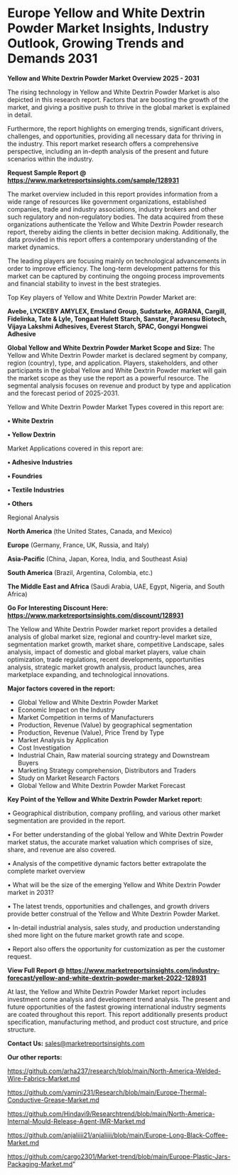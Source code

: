 # Europe Yellow and White Dextrin Powder Market Insights, Industry Outlook, Growing Trends and Demands 2031

<Strong> Yellow and White Dextrin Powder Market Overview 2025 - 2031</strong>

The rising technology in Yellow and White Dextrin Powder Market is also depicted in this research report. Factors that are boosting the growth of the market, and giving a positive push to thrive in the global market is explained in detail.

Furthermore, the report highlights on emerging trends, significant drivers, challenges, and opportunities, providing all necessary data for thriving in the industry. This report market research offers a comprehensive perspective, including an in-depth analysis of the present and future scenarios within the industry.

<strong>Request Sample Report @ <a href=https://www.marketreportsinsights.com/sample/128931>https://www.marketreportsinsights.com/sample/128931</a></strong>

The market overview included in this report provides information from a wide range of resources like government organizations, established companies, trade and industry associations, industry brokers and other such regulatory and non-regulatory bodies. The data acquired from these organizations authenticate the Yellow and White Dextrin Powder research report, thereby aiding the clients in better decision making. Additionally, the data provided in this report offers a contemporary understanding of the market dynamics.

The leading players are focusing mainly on technological advancements in order to improve efficiency. The long-term development patterns for this market can be captured by continuing the ongoing process improvements and financial stability to invest in the best strategies.

Top Key players of Yellow and White Dextrin Powder Market are:

<strong>Avebe, LYCKEBY AMYLEX, Emsland Group, Sudstarke, AGRANA, Cargill, Fidelinka, Tate & Lyle, Tongaat Hulett Starch, Sanstar, Paramesu Biotech, Vijaya Lakshmi Adhesives, Everest Starch, SPAC, Gongyi Hongwei Adhesive</strong>

<strong><b>Global Yellow and White Dextrin Powder Market Scope and Size:</b></strong>
The Yellow and White Dextrin Powder market is declared segment by company, region (country), type, and application. Players, stakeholders, and other participants in the global Yellow and White Dextrin Powder market will gain the market scope as they use the report as a powerful resource. The segmental analysis focuses on revenue and product by type and application and the forecast period of 2025-2031.

Yellow and White Dextrin Powder Market Types covered in this report are:

<strong>• White Dextrin

• Yellow Dextrin</strong>

Market Applications covered in this report are:

<strong>• Adhesive Industries

• Foundries

• Textile Industries

• Others</strong> 

Regional Analysis

<strong>North America</strong> (the United States, Canada, and Mexico)

<strong>Europe</strong> (Germany, France, UK, Russia, and Italy)

<strong>Asia-Pacific</strong> (China, Japan, Korea, India, and Southeast Asia)

<strong>South America</strong> (Brazil, Argentina, Colombia, etc.)

<strong>The Middle East and Africa</strong> (Saudi Arabia, UAE, Egypt, Nigeria, and South Africa)

<strong>Go For Interesting Discount Here: <a href=https://www.marketreportsinsights.com/discount/128931>https://www.marketreportsinsights.com/discount/128931</a></strong>

The Yellow and White Dextrin Powder market report provides a detailed analysis of global market size, regional and country-level market size, segmentation market growth, market share, competitive Landscape, sales analysis, impact of domestic and global market players, value chain optimization, trade regulations, recent developments, opportunities analysis, strategic market growth analysis, product launches, area marketplace expanding, and technological innovations.

<strong><b>Major factors covered in the report:</b></strong>
<ul>
  <li>Global Yellow and White Dextrin Powder Market </li>
  <li>Economic Impact on the Industry</li>
  <li>Market Competition in terms of Manufacturers</li>
  <li>Production, Revenue (Value) by geographical segmentation</li>
  <li>Production, Revenue (Value), Price Trend by Type</li>
  <li>Market Analysis by Application</li>
  <li>Cost Investigation</li>
  <li>Industrial Chain, Raw material sourcing strategy and Downstream Buyers</li>
  <li>Marketing Strategy comprehension, Distributors and Traders</li>
  <li>Study on Market Research Factors</li>
  <li>Global Yellow and White Dextrin Powder Market Forecast</li>
</ul>

<strong><b>Key Point of the Yellow and White Dextrin Powder Market report:</b></strong>

• Geographical distribution, company profiling, and various other market segmentation are provided in the report.

• For better understanding of the global Yellow and White Dextrin Powder market status, the accurate market valuation which comprises of size, share, and revenue are also covered.

• Analysis of the competitive dynamic factors better extrapolate the complete market overview

• What will be the size of the emerging Yellow and White Dextrin Powder market in 2031?

• The latest trends, opportunities and challenges, and growth drivers provide better construal of the Yellow and White Dextrin Powder Market.

• In-detail industrial analysis, sales study, and production understanding shed more light on the future market growth rate and scope.

• Report also offers the opportunity for customization as per the customer request.

<strong><b>View Full Report @ <a href=https://www.marketreportsinsights.com/industry-forecast/yellow-and-white-dextrin-powder-market-2022-128931>https://www.marketreportsinsights.com/industry-forecast/yellow-and-white-dextrin-powder-market-2022-128931</a></b></strong>


At last, the Yellow and White Dextrin Powder Market report includes investment come analysis and development trend analysis. The present and future opportunities of the fastest growing international industry segments are coated throughout this report. This report additionally presents product specification, manufacturing method, and product cost structure, and price structure.

<strong>Contact Us:</strong>
sales@marketreportsinsights.com

<strong>Our other reports:</strong>

<a href=https://github.com/arha237/research/blob/main/North-America-Welded-Wire-Fabrics-Market.md>https://github.com/arha237/research/blob/main/North-America-Welded-Wire-Fabrics-Market.md</a>

<a href=https://github.com/yamini231/Research/blob/main/Europe-Thermal-Conductive-Grease-Market.md>https://github.com/yamini231/Research/blob/main/Europe-Thermal-Conductive-Grease-Market.md</a>

<a href=https://github.com/Hindavi9/Researchtrend/blob/main/North-America-Internal-Mould-Release-Agent-IMR-Market.md>https://github.com/Hindavi9/Researchtrend/blob/main/North-America-Internal-Mould-Release-Agent-IMR-Market.md</a>

<a href=https://github.com/anjaliiii21/anjaliiii/blob/main/Europe-Long-Black-Coffee-Market.md>https://github.com/anjaliiii21/anjaliiii/blob/main/Europe-Long-Black-Coffee-Market.md</a>

<a href=https://github.com/cargo2301/Market-trend/blob/main/Europe-Plastic-Jars-Packaging-Market.md>https://github.com/cargo2301/Market-trend/blob/main/Europe-Plastic-Jars-Packaging-Market.md</a>"
